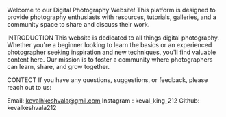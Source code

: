 Welcome to our Digital Photography Website! This platform is designed to provide photography enthusiasts with resources, tutorials, galleries, and a community space to share and discuss their work.

 
INTRODUCTION
This website is dedicated to all things digital photography. Whether you're a beginner looking to learn the basics or an experienced photographer seeking inspiration and new techniques, you'll find valuable content here. Our mission is to foster a community where photographers can learn, share, and grow together.

CONTECT
If you have any questions, suggestions, or feedback, please reach out to us:

Email: kevalhkeshvala@gmil.com
Instagram : keval_king_212
Github: kevalkeshvala212
